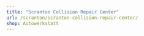 ```yaml
---
title: "Scranton Collision Repair Center"
url: /scranton/scranton-collision-repair-center/
shop: Autowerkstatt
---
```

